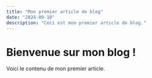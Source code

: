 ```yaml
---
title: "Mon premier article de blog"
date: "2024-09-10"
description: "Ceci est mon premier article de blog."
---
```


# Bienvenue sur mon blog !

Voici le contenu de mon premier article.

